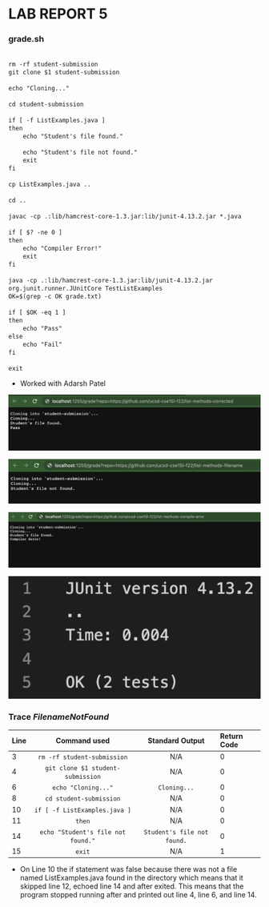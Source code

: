 # LAB REPORT 5

### grade.sh

```# Create your grading script here

rm -rf student-submission
git clone $1 student-submission

echo "Cloning..."

cd student-submission

if [ -f ListExamples.java ]
then
    echo "Student's file found."

    echo "Student's file not found."
    exit
fi

cp ListExamples.java ..

cd ..

javac -cp .:lib/hamcrest-core-1.3.jar:lib/junit-4.13.2.jar *.java

if [ $? -ne 0 ]
then
    echo "Compiler Error!"
    exit
fi

java -cp .:lib/hamcrest-core-1.3.jar:lib/junit-4.13.2.jar org.junit.runner.JUnitCore TestListExamples
OK=$(grep -c OK grade.txt)

if [ $OK -eq 1 ]
then
    echo "Pass"
else
    echo "Fail"
fi

exit
```

- Worked with Adarsh Patel

![Image](./PASSEDTEST.png)


![Image](./FilenameNotFound.png)


![Image](./CompilerError.png)


![Image](./TESTS.png)

### Trace *FilenameNotFound* 

|   Line   |            Command used            |       Standard Output     |   Return Code   |
| -------- |   :-----------------------------:  |     :-----------------:   |   :----------   |
|    3     |     `rm -rf student-submission`    |              N/A          |         0       |
|    4     | `git clone $1 student-submission`  |              N/A          |         0       |
|    6     |        `echo "Cloning..."`         |         `Cloning...`      |         0       |
|    8     |      `cd student-submission`       |              N/A          |         0       |
|    10    |    `if [ -f ListExamples.java ]`   |              N/A          |         0       |
|    11    |            `then`                  |              N/A          |         0       |
|    14    | `echo "Student's file not found."` |`Student's file not found.`|         0       |
|    15    |            `exit`                  |              N/A          |         1       |

- On Line 10 the if statement was false because there was not a file named ListExamples.java found in the directory which means that it skipped line 12, echoed line 14 and after exited. This means that the program stopped running after and printed out line 4, line 6, and line 14. 

